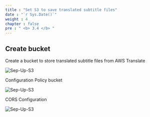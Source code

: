 ```yaml
---
title : "Set S3 to save translated subtitle files"
date : "`r Sys.Date()`"
weight : 4
chapter : false
pre : " <b> 3.4 </b> "
---
```


## Create bucket 

Create a bucket to store translated subtitle files from AWS Translate

![Sep-Up-S3](/images/3.setupS3/3.4.ima/n.png) 

Configuration Policy bucket 

![Sep-Up-S3](/images/3.setupS3/3.4.ima/n1.png) 

CORS Configuration

![Sep-Up-S3](/images/3.setupS3/3.4.ima/n2.png)